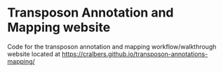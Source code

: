 
# Transposon Annotation and Mapping website

Code for the transposon annotation and mapping workflow/walkthrough website located at https://cralbers.github.io/transposon-annotations-mapping/ 
